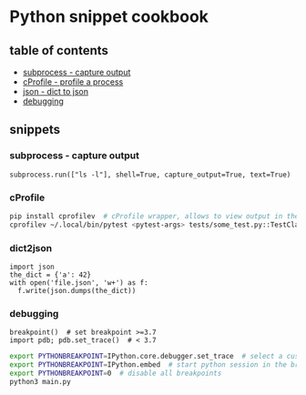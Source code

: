 
# Python snippet cookbook

## table of contents

- [subprocess - capture output](#subprocess---capture-output)
- [cProfile - profile a process](#cProfile)
- [json - dict to json](#dict2json)
- [debugging](#debugging)


## snippets

### subprocess - capture output

```python3
subprocess.run(["ls -l"], shell=True, capture_output=True, text=True)
```

### cProfile

```sh
pip install cprofilev  # cProfile wrapper, allows to view output in the browser
cprofilev ~/.local/bin/pytest <pytest-args> tests/some_test.py::TestClass::test_method
```

### dict2json

```python3
import json
the_dict = {'a': 42}
with open('file.json', 'w+') as f:
  f.write(json.dumps(the_dict))
```

### debugging

```python3
breakpoint()  # set breakpoint >=3.7
import pdb; pdb.set_trace()  # < 3.7
```

```sh
export PYTHONBREAKPOINT=IPython.core.debugger.set_trace  # select a custom debugger
export PYTHONBREAKPOINT=IPython.embed  # start python session in the breakpoint
export PYTHONBREAKPOINT=0  # disable all breakpoints
python3 main.py
```
